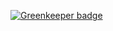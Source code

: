 
[![Greenkeeper badge](https://badges.greenkeeper.io/corux/country-data.svg)](https://greenkeeper.io/)
